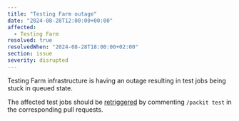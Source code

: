 ```yaml
---
title: "Testing Farm outage"
date: "2024-08-28T12:00:00+00:00"
affected:
  - Testing Farm
resolved: true
resolvedWhen: "2024-08-28T18:00:00+02:00"
section: issue
severity: disrupted
---
```


Testing Farm infrastructure is having an outage resulting in test jobs being stuck in queued state.

The affected test jobs should be [retriggered](https://packit.dev/docs/configuration/upstream/tests#restart-testing) by commenting `/packit test` in the corresponding pull requests.
